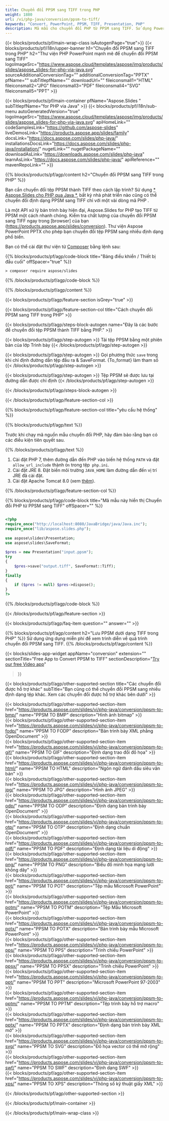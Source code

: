 ```yaml
---
title: Chuyển đổi PPSM sang TIFF trong PHP
weight: 1880
url: /vi/php-java/conversion/ppsm-to-tiff/ 
keywords: "Convert, PowerPoint, PPSM, TIFF, Presentation, PHP"
description: Mã mẫu cho chuyển đổi PHP từ PPSM sang TIFF. Sử dụng PowerPoint PHP API để chuyển đổi hàng loạt tệp PPSM sang tệp TIFF.
---
```


{{< blocks/products/pf/main-wrap-class isAutogenPage="true">}}
{{< blocks/products/pf/i18n/upper-banner h1="Chuyển đổi PPSM sang TIFF trong PHP" h2="Thư viện PHP PowerPoint mạnh mẽ để chuyển đổi PPSM sang TIFF" logoImageSrc="https://www.aspose.cloud/templates/aspose/img/products/slides/aspose_slides-for-php-via-java.svg" sourceAdditionalConversionTag="" additionalConversionTag="PPTX" pfName="" subTitlepfName="" downloadUrl="" fileiconsmall1="HTML" fileiconsmall2="JPG" fileiconsmall3="PDF" fileiconsmall4="SVG" fileiconsmall5="PPT" >}}

{{< blocks/products/pf/main-container pfName="Aspose.Slides " subTitlepfName="for PHP via Java" >}}
{{< blocks/products/pf/i18n/sub-menu autoGeneratedVersion="true" logoImageSrc="https://www.aspose.cloud/templates/aspose/img/products/slides/aspose_slides-for-php-via-java.svg" apiHomeLink="" codeSamplesLink="https://github.com/aspose-slides" liveDemosLink="https://products.aspose.app/slides/family" docsLink="https://docs.aspose.com/slides/php-java/" installationsDocsLink="https://docs.aspose.com/slides/php-java/installation/" nugetLink="" nugetPackageName="" downloadAsLink="https://downloads.aspose.com/slides/php-java" learnAsLink="https://docs.aspose.com/slides/php-java/" apiReference="" mavenRepoLink="" >}}

{{% blocks/products/pf/agp/content h2="Chuyển đổi PPSM sang TIFF trong PHP" %}}

Bạn cần chuyển đổi tệp PPSM thành TIFF theo cách lập trình? Sử dụng [* Aspose.Slides cho PHP qua Java *](https://products.aspose.com/slides/vi/php-java/), bất kỳ nhà phát triển nào cũng có thể chuyển đổi định dạng PPSM sang TIFF chỉ với một vài dòng mã PHP .

Là một API xử lý bản trình bày hiện đại, Aspose.Slides for PHP tạo TIFF từ PPSM một cách nhanh chóng. Kiểm tra chất lượng của chuyển đổi PPSM sang TIFF ngay trong [browser] của bạn (https://products.aspose.app/slides/conversion). Thư viện Aspose PowerPoint PPTX cho phép bạn chuyển đổi tệp PPSM sang nhiều định dạng phổ biến.

Bạn có thể cài đặt thư viện từ [Composer](https://packagist.org/packages/aspose/slides) bằng lệnh sau:

{{% blocks/products/pf/agp/code-block title="Bảng điều khiển / Thiết bị đầu cuối" offSpacer="true" %}}

```console
> composer require aspose/slides 

```

{{% /blocks/products/pf/agp/code-block %}}

{{% /blocks/products/pf/agp/content %}}

{{< blocks/products/pf/agp/feature-section isGrey="true" >}}

{{< blocks/products/pf/agp/feature-section-col title="Cách chuyển đổi PPSM sang TIFF trong PHP" >}}

{{< blocks/products/pf/agp/steps-block-autogen name="Đây là các bước để chuyển đổi tệp PPSM thành TIFF bằng PHP." >}}

{{< blocks/products/pf/agp/step-autogen >}}
Tải tệp PPSM bằng một phiên bản của lớp Trình bày
{{< /blocks/products/pf/agp/step-autogen >}}

{{< blocks/products/pf/agp/step-autogen >}}
Gọi phương thức `save` trong khi chỉ định đường dẫn tệp đầu ra & SaveFormat. {To_format} làm tham số
{{< /blocks/products/pf/agp/step-autogen >}}

{{< blocks/products/pf/agp/step-autogen >}}
Tệp PPSM sẽ được lưu tại đường dẫn được chỉ định
{{< /blocks/products/pf/agp/step-autogen >}}

{{< /blocks/products/pf/agp/steps-block-autogen >}}

{{< /blocks/products/pf/agp/feature-section-col >}}

{{% blocks/products/pf/agp/feature-section-col title="yêu cầu hệ thống" %}}

{{% blocks/products/pf/agp/text %}}

 Trước khi chạy mã nguồn mẫu chuyển đổi PHP, hãy đảm bảo rằng bạn có các điều kiện tiên quyết sau.

{{% /blocks/products/pf/agp/text %}}

1. Cài đặt PHP 7, thêm đường dẫn đến PHP vào biến hệ thống `PATH` và đặt` allow_url_include` thành `On` trong tệp` php.ini`.
1. Cài đặt JRE 8. Đặt biến môi trường `JAVA_HOME` làm đường dẫn đến vị trí JRE đã cài đặt.
1. Cài đặt Apache Tomcat 8.0 (xem [thêm](https://docs.aspose.com/slides/php-java/installation/)). 

{{% /blocks/products/pf/agp/feature-section-col %}}

{{% blocks/products/pf/agp/code-block title="Mã mẫu này hiển thị Chuyển đổi PHP từ PPSM sang TIFF" offSpacer="" %}}

```php

<?php
require_once("http://localhost:8080/JavaBridge/java/Java.inc");
require_once("lib/aspose.slides.php");
 
use aspose\slides\Presentation;
use aspose\slides\SaveFormat;
 
$pres = new Presentation("input.ppsm");
try
{
    $pres->save("output.tiff", SaveFormat::Tiff);
}
finally
{
    if ($pres != null) $pres->dispose();
}
?>

```
{{% /blocks/products/pf/agp/code-block %}}

{{< /blocks/products/pf/agp/feature-section >}}

{{< blocks/products/pf/agp/faq-item question="" answer="" >}}
 
{{% blocks/products/pf/agp/content h2="Lưu PPSM dưới dạng TIFF trong PHP" %}}
Sử dụng ứng dụng miễn phí để xem trình diễn về quá trình chuyển đổi PPSM sang TIFF. 
{{% /blocks/products/pf/agp/content %}}

<!-- aboutfile Starts -->

{{< blocks/slides-app-widget 
appName="conversion"
extension=""
sectionTitle="Free App to Convert PPSM to TIFF" 
sectionDescription="[Try our free Video app](https://products.aspose.app/slides/video/)" 
>}}

<!-- aboutfile Ends -->

{{< blocks/products/pf/agp/other-supported-section title="Các chuyển đổi được hỗ trợ khác" subTitle="Bạn cũng có thể chuyển đổi PPSM sang nhiều định dạng tệp khác. Xem các chuyển đổi được hỗ trợ khác bên dưới" >}}

{{< blocks/products/pf/agp/other-supported-section-item href="https://products.aspose.com/slides/vi/php-java/conversion/ppsm-to-bmp/" name="PPSM TO BMP" description="Hình ảnh bitmap" >}}  
{{< blocks/products/pf/agp/other-supported-section-item href="https://products.aspose.com/slides/vi/php-java/conversion/ppsm-to-fodp/" name="PPSM TO FODP" description="Bản trình bày XML phẳng OpenDocument" >}}  
{{< blocks/products/pf/agp/other-supported-section-item href="https://products.aspose.com/slides/vi/php-java/conversion/ppsm-to-gif/" name="PPSM TO GIF" description="Định dạng trao đổi đồ họa" >}}  
{{< blocks/products/pf/agp/other-supported-section-item href="https://products.aspose.com/slides/vi/php-java/conversion/ppsm-to-html/" name="PPSM TO HTML" description="Ngôn ngữ đánh dấu siêu văn bản" >}}  
{{< blocks/products/pf/agp/other-supported-section-item href="https://products.aspose.com/slides/vi/php-java/conversion/ppsm-to-jpg/" name="PPSM TO JPG" description="Hình ảnh JPEG" >}}  
{{< blocks/products/pf/agp/other-supported-section-item href="https://products.aspose.com/slides/vi/php-java/conversion/ppsm-to-odp/" name="PPSM TO ODP" description="Định dạng bản trình bày OpenDocument" >}}  
{{< blocks/products/pf/agp/other-supported-section-item href="https://products.aspose.com/slides/vi/php-java/conversion/ppsm-to-otp/" name="PPSM TO OTP" description="Định dạng chuẩn OpenDocument" >}}  
{{< blocks/products/pf/agp/other-supported-section-item href="https://products.aspose.com/slides/vi/php-java/conversion/ppsm-to-pdf/" name="PPSM TO PDF" description="Định dạng tài liệu di động" >}}  
{{< blocks/products/pf/agp/other-supported-section-item href="https://products.aspose.com/slides/vi/php-java/conversion/ppsm-to-png/" name="PPSM TO PNG" description="Biểu đồ minh họa mạng lưới không dây" >}}  
{{< blocks/products/pf/agp/other-supported-section-item href="https://products.aspose.com/slides/vi/php-java/conversion/ppsm-to-pot/" name="PPSM TO POT" description="Tệp mẫu Microsoft PowerPoint" >}}  
{{< blocks/products/pf/agp/other-supported-section-item href="https://products.aspose.com/slides/vi/php-java/conversion/ppsm-to-potm/" name="PPSM TO POTM" description="Tệp Mẫu Microsoft PowerPoint" >}}  
{{< blocks/products/pf/agp/other-supported-section-item href="https://products.aspose.com/slides/vi/php-java/conversion/ppsm-to-potx/" name="PPSM TO POTX" description="Bản trình bày mẫu Microsoft PowerPoint" >}}  
{{< blocks/products/pf/agp/other-supported-section-item href="https://products.aspose.com/slides/vi/php-java/conversion/ppsm-to-pps/" name="PPSM TO PPS" description="Trình chiếu PowerPoint" >}}  
{{< blocks/products/pf/agp/other-supported-section-item href="https://products.aspose.com/slides/vi/php-java/conversion/ppsm-to-ppsx/" name="PPSM TO PPSX" description="Trình chiếu PowerPoint" >}}  
{{< blocks/products/pf/agp/other-supported-section-item href="https://products.aspose.com/slides/vi/php-java/conversion/ppsm-to-ppt/" name="PPSM TO PPT" description="Microsoft PowerPoint 97-2003" >}}  
{{< blocks/products/pf/agp/other-supported-section-item href="https://products.aspose.com/slides/vi/php-java/conversion/ppsm-to-pptm/" name="PPSM TO PPTM" description="Tệp trình bày hỗ trợ macro" >}}  
{{< blocks/products/pf/agp/other-supported-section-item href="https://products.aspose.com/slides/vi/php-java/conversion/ppsm-to-pptx/" name="PPSM TO PPTX" description="Định dạng bản trình bày XML mở" >}}  
{{< blocks/products/pf/agp/other-supported-section-item href="https://products.aspose.com/slides/vi/php-java/conversion/ppsm-to-svg/" name="PPSM TO SVG" description="Đồ họa vector có thể mở rộng" >}}  
{{< blocks/products/pf/agp/other-supported-section-item href="https://products.aspose.com/slides/vi/php-java/conversion/ppsm-to-swf/" name="PPSM TO SWF" description="Định dạng SWF" >}}  
{{< blocks/products/pf/agp/other-supported-section-item href="https://products.aspose.com/slides/vi/php-java/conversion/ppsm-to-xps/" name="PPSM TO XPS" description="Thông số kỹ thuật giấy XML" >}}  


{{< /blocks/products/pf/agp/other-supported-section >}}

{{< /blocks/products/pf/main-container >}}
    
{{< /blocks/products/pf/main-wrap-class >}}